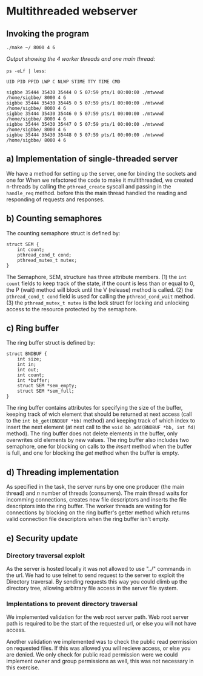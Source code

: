 # Multithreaded webserver

## Invoking the program

`./make ~/ 8000 4 6`

_Output showing the 4 worker threads and one main thread_:

`ps -eLf | less`:

```
UID PID PPID LWP C NLWP STIME TTY TIME CMD

sigbbe 35444 35430 35444 0 5 07:59 pts/1 00:00:00 ./mtwwwd /home/sigbbe/ 8000 4 6
sigbbe 35444 35430 35445 0 5 07:59 pts/1 00:00:00 ./mtwwwd /home/sigbbe/ 8000 4 6
sigbbe 35444 35430 35446 0 5 07:59 pts/1 00:00:00 ./mtwwwd /home/sigbbe/ 8000 4 6
sigbbe 35444 35430 35447 0 5 07:59 pts/1 00:00:00 ./mtwwwd /home/sigbbe/ 8000 4 6
sigbbe 35444 35430 35448 0 5 07:59 pts/1 00:00:00 ./mtwwwd /home/sigbbe/ 8000 4 6
```

## a) Implementation of single-threaded server

We have a method for setting up the server, one for binding the sockets and one for
When we refactored the code to make it multithreaded, we created n-threads by calling the `pthread_create` syscall and passing in the `handle_req` method. before this the main thread handled the reading and responding of requests and responses.

## b) Counting semaphores

The counting semaphore struct is defined by:

```
struct SEM {
    int count;
    pthread_cond_t cond;
    pthread_mutex_t mutex;
}
```

The Semaphore, SEM, structure has three attribute members.
(1) the `int count` fields to keep track of the state, if the count is less than or equal to 0, the P (wait) method will block until the V (release) method is called. (2) the `pthread_cond_t cond` field is used for calling the `pthread_cond_wait` method. (3) the `pthread_mutex_t mutex` is the lock struct for locking and unlocking access to the resource protected by the semaphore.

## c) Ring buffer

The ring buffer struct is defined by:

```
struct BNDBUF {
    int size;
    int in;
    int out;
    int count;
    int *buffer;
    struct SEM *sem_empty;
    struct SEM *sem_full;
}
```

The ring buffer contains attributes for specifying the size of the buffer, keeping track of wich element that should be returned at next access (call to the `int bb_get(BNDBUF *bb)` method) and keeping track of which index to insert the next element (at next call to the `void bb_add(BNDBUF *bb, int fd)` method). The ring buffer does not delete elements in the buffer, only overwrites old elements by new values. The ring buffer also includes two semaphore, one for blocking on calls to the _insert_ method when the buffer is full, and one for blocking the _get_ method when the buffer is empty.

## d) Threading implementation

As specified in the task, the server runs by one one producer (the main thread) and _n_ number of threads (consumers). The main thread waits for incomming connections, creates new file descriptors and inserts the file descriptors into the ring buffer. The worker threads are wating for connections by blocking on the ring buffer's getter method which returns valid connection file descriptors when the ring buffer isn't empty.

## e) Security update

### Directory traversal exploit

As the server is hosted locally it was not allowed to use "../" commands in the url. We had to use telnet to send request to the server to exploit the Directory traversal. By sending requests this way you could climb up the directory tree, allowing arbitrary file access in the server file system.

### Implentations to prevent directory traversal

We implemented validation for the web root server path. Web root server path is required to be the start of the requested url, or else you will not have access.

Another validation we implemented was to check the public read permission on requested files. If this was allowed you will recieve access, or else you are denied. We only check for public read permission were we could implement owner and group permissions as well, this was not necessary in this exercise.
